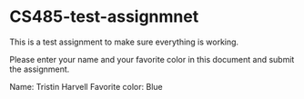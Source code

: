 # CS485-test-assignmnet
This is a test assignment to make sure everything is working.

Please enter your name and your favorite color in this document and submit the assignment.

Name: Tristin Harvell
Favorite color: Blue
